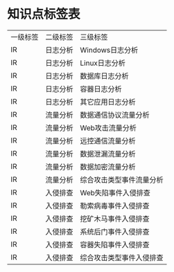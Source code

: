 # 知识点标签表
|     |     |     |
| --- | --- | --- |
| 一级标签 | 二级标签 | 三级标签 |
| IR  | 日志分析 | Windows日志分析 |
| IR  | 日志分析 | Linux日志分析 |
| IR  | 日志分析 | 数据库日志分析 |
| IR  | 日志分析 | 容器日志分析 |
| IR  | 日志分析 | 其它应用日志分析 |
| IR  | 流量分析 | 数据通信协议流量分析 |
| IR  | 流量分析 | Web攻击流量分析 |
| IR  | 流量分析 | 远控通信流量分析 |
| IR  | 流量分析 | 数据泄漏流量分析 |
| IR  | 流量分析 | 数据加密流量分析 |
| IR  | 流量分析 | 综合攻击类型事件流量分析 |
| IR  | 入侵排查 | Web失陷事件入侵排查 |
| IR  | 入侵排查 | 勒索病毒事件入侵排查 |
| IR  | 入侵排查 | 挖矿木马事件入侵排查 |
| IR  | 入侵排查 | 系统后门事件入侵排查 |
| IR  | 入侵排查 | 容器失陷事件入侵排查 |
| IR  | 入侵排查 | 综合攻击类型事件入侵排查 |